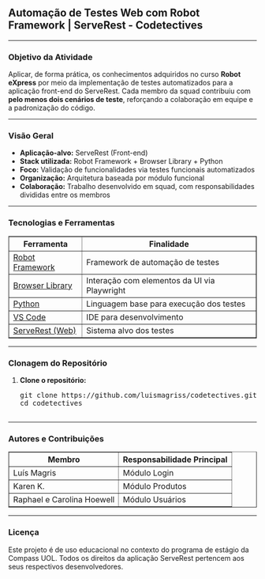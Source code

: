 <h2>Automação de Testes Web com Robot Framework | ServeRest - Codetectives</h2>

---
<h3>Objetivo da Atividade</h3>
<p>
  Aplicar, de forma prática, os conhecimentos adquiridos no curso <strong>Robot eXpress</strong> por meio da implementação de testes automatizados para a aplicação front-end do ServeRest. Cada membro da squad contribuiu com <strong>pelo menos dois cenários de teste</strong>, reforçando a colaboração em equipe e a padronização do código.
</p>

---
<h3>Visão Geral</h3>
<ul>
  <li><strong>Aplicação-alvo:</strong> ServeRest (Front-end)</li>
  <li><strong>Stack utilizada:</strong> Robot Framework + Browser Library + Python</li>
  <li><strong>Foco:</strong> Validação de funcionalidades via testes funcionais automatizados</li>
  <li><strong>Organização:</strong> Arquitetura baseada por módulo funcional</li>
  <li><strong>Colaboração:</strong> Trabalho desenvolvido em squad, com responsabilidades divididas entre os membros</li>
</ul>

---
<h3>Tecnologias e Ferramentas</h3>
<table border="1" cellpadding="8" cellspacing="0">
  <thead>
    <tr>
      <th>Ferramenta</th>
      <th>Finalidade</th>
    </tr>
  </thead>
  <tbody>
    <tr>
      <td><a href="https://robotframework.org/">Robot Framework</a></td>
      <td>Framework de automação de testes</td>
    </tr>
    <tr>
      <td><a href="https://github.com/MarketSquare/robotframework-browser">Browser Library</a></td>
      <td>Interação com elementos da UI via Playwright</td>
    </tr>
    <tr>
      <td><a href="https://www.python.org/">Python</a></td>
      <td>Linguagem base para execução dos testes</td>
    </tr>
    <tr>
      <td><a href="https://code.visualstudio.com/">VS Code</a></td>
      <td>IDE para desenvolvimento</td>
    </tr>
    <tr>
      <td><a href="https://front.serverest.dev/">ServeRest (Web)</td>
      <td>Sistema alvo dos testes</td>
    </tr>
  </tbody>
</table>

---
<h3>Clonagem do Repositório</h3>
<ol>
  <li><strong>Clone o repositório:</strong>
    <pre>
git clone https://github.com/luismagriss/codetectives.git
cd codetectives
    </pre>
  </li>
</ol>

---
<h3>Autores e Contribuições</h3>
<table border="1" cellpadding="8" cellspacing="0">
  <thead>
    <tr>
      <th>Membro</th>
      <th>Responsabilidade Principal</th>
    </tr>
  </thead>
  <tbody>
    <tr>
      <td>Luís Magris</td>
      <td>Módulo Login</td>
    </tr>
    <tr>
      <td>Karen K.</td>
      <td>Módulo Produtos</td>
    </tr>
    <tr>
      <td>Raphael e Carolina Hoewell</td>
      <td>Módulo Usuários</td>
    </tr>
  </tbody>
</table>

---
<h3>Licença</h3>
<p>
  Este projeto é de uso educacional no contexto do programa de estágio da Compass UOL. Todos os direitos da aplicação ServeRest pertencem aos seus respectivos desenvolvedores.
</p>